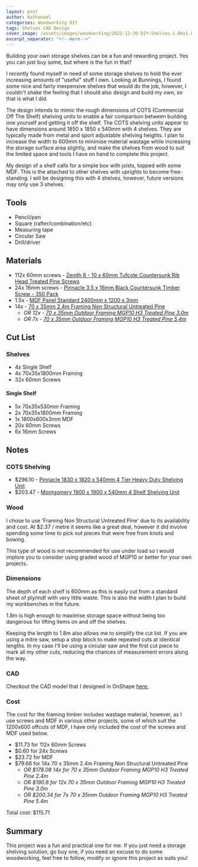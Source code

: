 ```yaml
---
layout: post
author: Nathanael
categories: Woodworking DIY
tags: Shelves CAD Design
cover_image: /assets/images/woodworking/2022-12-30-DIY-Shelves-1.8mx1.8mx0.6m/DIY-Shelves-1.8mx1.8mx0.6m-CAD.png
excerpt_separator: "<!--more-->"
---
```

Building your own storage shelves can be a fun and rewarding project. Yes you can just buy some, but where is the fun in that?
<!--more-->

I recently found myself in need of some storage shelves to hold the ever increasing amounts of "useful" stuff I own. Looking at Bunnings, I found some nice and fairly inexpensive shelves that would do the job, however, I couldn't shake the feeling that I should also design and build my own, so that is what I did.

The design intends to mimic the rough dimensions of COTS (Commercial Off The Shelf) shelving units to enable a fair comparison between building one yourself and getting it off the shelf. The COTS shelving units appear to have dimensions around 1850 x 1850 x 540mm with 4 shelves. They are typically made from metal and sport adjustable shelving heights. I plan to increase the width to 600mm to minimise material wastage while increasing the storage surface area slightly, and make the shelves from wood to suit the limited space and tools I have on hand to complete this project.

My design of a shelf calls for a simple box with joists, topped with some MDF. This is the attached to other shelves with uprights to become free-standing. I will be designing this with 4 shelves, however, future versions may only use 3 shelves.

## Tools

- Pencil/pen
- Square (rafter/combination/etc)
- Measuring tape
- Circular Saw
- Drill/driver

## Materials

- 112x 60mm screws - [Zenith 8 - 10 x 60mm Tufcote Countersunk Rib Head Treated Pine Screws](https://www.bunnings.com.au/zenith-8-10-x-60mm-tufcote-countersunk-rib-head-treated-pine-screws-500-pack_p2410196)
- 24x 16mm screws - [Pinnacle 3.5 x 16mm Black Countersunk Timber Screw - 350 Pack](https://www.bunnings.com.au/pinnacle-3-5-x-16mm-black-countersunk-timber-screw-350-pack_p0201371)
- 1.5x - [MDF Panel Standard 2400mm x 1200 x 3mm](https://www.bunnings.com.au/mdf-panel-standard-2400mm-x-1200-x-3mm_p0590021)
- 14x - [70 x 35mm 2.4m Framing Non Structural Untreated Pine](https://www.bunnings.com.au/70-x-35mm-2-4m-framing-non-structural-untreated-pine_p8032378)
  - *OR 12x - [70 x 35mm Outdoor Framing MGP10 H3 Treated Pine 3.0m](https://www.bunnings.com.au/70-x-35mm-outdoor-framing-mgp10-h3-treated-pine-3-0m_p8032105)*
  - *OR 7x - [70 x 35mm Outdoor Framing MGP10 H3 Treated Pine 5.4m](https://www.bunnings.com.au/70-x-35mm-outdoor-framing-mgp10-h3-treated-pine-5-4m_p8032113)*

## Cut List

### Shelves

- 4x Single Shelf
- 4x 70x35x1800mm Framing
- 32x 60mm Screws

#### Single Shelf

- 5x 70x35x530mm Framing
- 2x 70x35x1800mm Framing
- 1x 1800x600x3mm MDF
- 20x 60mm Screws
- 6x 16mm Screws

## Notes

### COTS Shelving

- $296.10 - [Pinnacle 1830 x 1820 x 540mm 4 Tier Heavy Duty Shelving Unit](https://www.bunnings.com.au/pinnacle-1830-x-1820-x-540mm-4-tier-heavy-duty-shelving-unit_p2582967)
- $203.47 - [Montgomery 1900 x 1900 x 540mm 4 Shelf Shelving Unit](https://www.bunnings.com.au/montgomery-1900-x-1900-x-540mm-4-shelf-shelving-unit_p0239829)

### Wood

I chose to use 'Framing Non Structural Untreated Pine' due to its availability and cost. At $2.37 / metre it seems like a great deal, however it did involve spending some time to pick out pieces that were free from knots and bowing.

This type of wood is not recommended for use under load so I would implore you to consider using graded wood of MGP10 or better for your own projects.

### Dimensions

The depth of each shelf is 600mm as this is easily cut from a standard sheet of ply/mdf with very little waste. This is also the width I plan to build my workbenches in the future.

1.8m is high enough to maximise storage space without being too dangerous for lifting items on and off the shelves.

Keeping the length to 1.8m also allows me to simplify the cut list. If you are using a mitre saw, setup a stop block to make repeated cuts at identical lengths. In my case I'll be using a circular saw and the first cut piece to mark all my other cuts, reducing the chances of measurement errors along the way.

### CAD

Checkout the CAD model that I designed in OnShape [here.](https://cad.onshape.com/documents/3218dad7da75d6c5908cce0a/w/33f672faa8972571ea5d0aad/e/20bc264bf0502361b7d56d5c?renderMode=0&uiState=63aaca03f13eed36bc09d91a)

### Cost

The cost for the framing timber includes wastage material, however, as I use screws and MDF in various other projects, some of which suit the 1200x600 offcuts of MDF, I have only included the cost of the screws and MDF used below.

- $11.73 for 112x 60mm Screws
- $0.60 for 24x Screws
- $23.72 for MDF
- $79.66 for 14x 70 x 35mm 2.4m Framing Non Structural Untreated Pine
  - *OR $178.08 14x for 70 x 35mm Outdoor Framing MGP10 H3 Treated Pine 2.4m*
  - *OR $190.8 for 12x 70 x 35mm Outdoor Framing MGP10 H3 Treated Pine 3.0m*
  - *OR $200.34 for 7x 70 x 35mm Outdoor Framing MGP10 H3 Treated Pine 5.4m*

Total cost: $115.71

## Summary

This project was a fun and practical one for me. If you just need a storage shelving solution, go buy one, if you need an excuse to do some woodworking, feel free to follow, modify or ignore this project as suits you!
